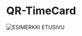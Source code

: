 # QR-TimeCard

![ESIMERKKI ETUSIVU]("https://raw.githubusercontent.com/JaniLiekari/QR-TimeCard/master/Docs/IMGS/README.png")
